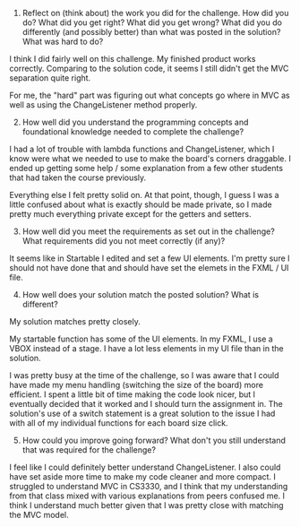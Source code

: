 1. Reflect on (think about) the work you did for the challenge. How did you do? What did you get right? What did you get wrong? What did you do differently (and possibly better) than what was posted in the solution? What was hard to do?

I think I did fairly well on this challenge. My finished product works correctly. Comparing to the solution code, it seems I still didn't get the MVC separation quite right. 

For me, the "hard" part was figuring out what concepts go where in MVC as well as using the ChangeListener method properly.

2. How well did you understand the programming concepts and foundational knowledge needed to complete the challenge?

I had a lot of trouble with lambda functions and ChangeListener, which I know were what we needed to use to make the board's corners draggable. I ended up getting some help / some explanation from a few other students that had taken the course previously.

Everything else I felt pretty solid on. At that point, though, I guess I was a little confused about what is exactly should be made private, so I made pretty much everything private except for the getters and setters. 

3. How well did you meet the requirements as set out in the challenge? What requirements did you not meet correctly (if any)?

It seems like in Startable I edited and set a few UI elements. I'm pretty sure I should not have done that and should have set the elemets in the FXML / UI file.

4. How well does your solution match the posted solution? What is different?

My solution matches pretty closely.

My startable function has some of the UI elements. In my FXML, I use a VBOX instead of a stage. I have a lot less elements in my UI file than in the solution.

I was pretty busy at the time of the challenge, so I was aware that I could have made my menu handling (switching the size of the board) more efficient. I spent a little bit of time making the code look nicer, but I eventually decided that it worked and I should turn the assignment in. The solution's use of a switch statement is a great solution to the issue I had with all of my individual functions for each board size click.

5. How could you improve going forward? What don't you still understand that was required for the challenge?

I feel like I could definitely better understand ChangeListener. I also could have set aside more time to make my code cleaner and more compact. I struggled to understand MVC in CS3330, and I think that my understanding from that class mixed with various explanations from peers confused me. I think I understand much better given that I was pretty close with matching the MVC model. 